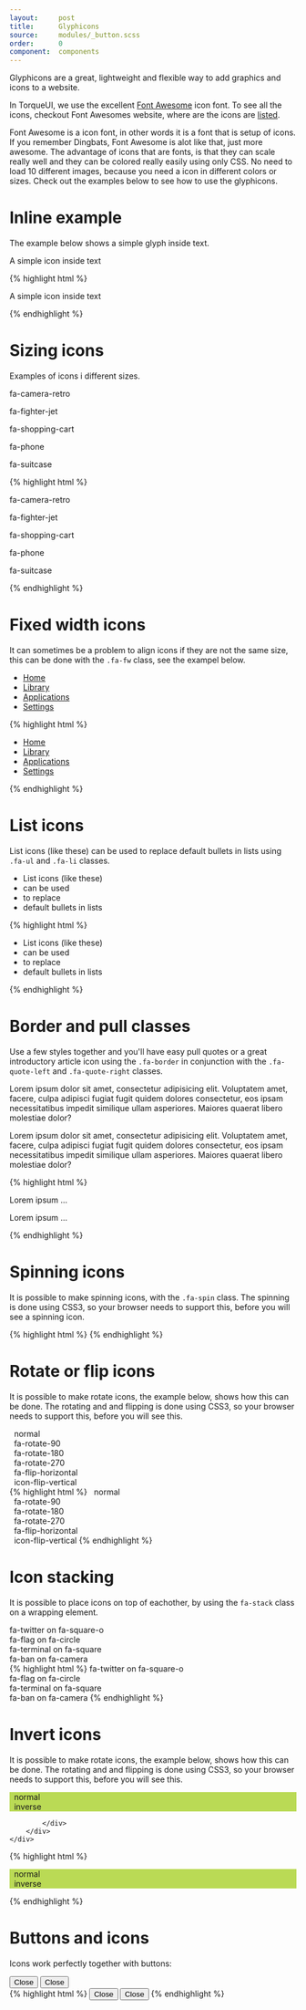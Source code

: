 ```yaml
---
layout:     post
title:      Glyphicons
source:     modules/_button.scss
order:      0
component:  components
---
```



<p class="lead">Glyphicons are a great, lightweight and flexible way to add graphics and icons to a website.</p>

In TorqueUI, we use the excellent [Font Awesome](http://fontawesome.io) icon font. To see all the icons, checkout Font Awesomes website, where are the icons are [listed](http://fontawesome.io/icons/). 

Font Awesome is a icon font, in other words it is a font that is setup of icons. If you remember Dingbats, Font Awesome is alot like that, just more awesome. The advantage of icons that are fonts, is that they can scale really well and they can be colored really easily using only CSS. No need to load 10 different images, because you need a icon in different colors or sizes. Check out the examples below to see how to use the glyphicons.


# Inline example
The example below shows a simple glyph inside text.

<div class="m-browser">
    <div class="browser">
        <div class="image">
            <div class="content clearfix">
                <p>A simple icon <i class="fa fa-area-chart"></i> inside text</p>
            </div>
        </div>
    </div>
{% highlight html %}
<p>A simple icon <i class="fa fa-area-chart"></i> inside text</p>
{% endhighlight %}
</div>

# Sizing icons
Examples of icons i different sizes.

<div class="m-browser">
    <div class="browser">
        <div class="image">
            <div class="content clearfix">
                <p><i class="fa fa-camera-retro fa-lg"></i> fa-camera-retro</p>
                <p><i class="fa fa-fighter-jet fa-2x"></i> fa-fighter-jet</p>
                <p><i class="fa fa-shopping-cart fa-3x"></i> fa-shopping-cart</p>
                <p><i class="fa fa-phone fa-4x"></i> fa-phone</p>
                <p><i class="fa fa-suitcase fa-5x"></i> fa-suitcase</p>
            </div>
        </div>
    </div>
{% highlight html %}
<p><i class="fa fa-camera-retro fa-lg"></i> fa-camera-retro</p>
<p><i class="fa fa-fighter-jet fa-2x"></i> fa-fighter-jet</p>
<p><i class="fa fa-shopping-cart fa-3x"></i> fa-shopping-cart</p>
<p><i class="fa fa-phone fa-4x"></i> fa-phone</p>
<p><i class="fa fa-suitcase fa-5x"></i> fa-suitcase</p>
{% endhighlight %}
</div>                

# Fixed width icons
It can sometimes be a problem to align icons if they are not the same size, this can be done with the ```.fa-fw``` class, see the exampel below.

<div class="m-browser">
    <div class="browser">
        <div class="image">
            <div class="content clearfix">
    <ul class="nav nav-pills nav-stacked">
      <li class="active"><a href="#"><i class="fa fa-home fa-fw"></i> Home</a></li>
      <li><a href="#"><i class="fa fa-book fa-fw"></i> Library</a></li>
      <li><a href="#"><i class="fa fa-pencil fa-fw"></i> Applications</a></li>
      <li><a href="#"><i class="fa fa-cogs fa-fw"></i> Settings</a></li>
    </ul>
            </div>
        </div>
    </div>
{% highlight html %}
<ul class="nav nav-pills nav-stacked">
  <li class="active"><a href="#"><i class="fa fa-home fa-fw"></i> Home</a></li>
  <li><a href="#"><i class="fa fa-book fa-fw"></i> Library</a></li>
  <li><a href="#"><i class="fa fa-pencil fa-fw"></i> Applications</a></li>
  <li><a href="#"><i class="fa fa-cogs fa-fw"></i> Settings</a></li>
</ul>
{% endhighlight %}
</div>                

# List icons
List icons (like these) can be used to replace default bullets in lists using ```.fa-ul``` and ```.fa-li``` classes.

<div class="m-browser">
    <div class="browser">
        <div class="image">
            <div class="content clearfix">
    <ul class="fa-ul">
      <li><i class="fa-li fa fa-check-square"></i>List icons (like these)</li>
      <li><i class="fa-li fa fa-check-square"></i>can be used</li>
      <li><i class="fa-li fa fa-spinner fa-spin"></i>to replace</li>
      <li><i class="fa-li fa fa-square"></i>default bullets in lists</li>
    </ul>
            </div>
        </div>
    </div>
{% highlight html %}
<ul class="fa-ul">
  <li><i class="fa-li fa fa-check-square"></i>List icons (like these)</li>
  <li><i class="fa-li fa fa-check-square"></i>can be used</li>
  <li><i class="fa-li fa fa-spinner fa-spin"></i>to replace</li>
  <li><i class="fa-li fa fa-square"></i>default bullets in lists</li>
</ul>
{% endhighlight %}
</div>                


# Border and pull classes 
Use a few styles together and you'll have easy pull quotes or a great introductory article icon using the ```.fa-border``` in conjunction with the ```.fa-quote-left``` and ```.fa-quote-right``` classes.

<div class="m-browser">
    <div class="browser">
        <div class="image">
            <div class="content clearfix">
<p>    
    <i class="fa fa-quote-left fa-2x pull-left fa-border"></i>
    Lorem ipsum dolor sit amet, consectetur adipisicing elit. Voluptatem amet, facere, culpa adipisci fugiat fugit quidem dolores consectetur, eos ipsam necessitatibus impedit similique ullam asperiores. Maiores quaerat libero molestiae dolor?</p>

<p>    
    <i class="fa fa-quote-right fa-2x pull-right fa-border"></i>
    Lorem ipsum dolor sit amet, consectetur adipisicing elit. Voluptatem amet, facere, culpa adipisci fugiat fugit quidem dolores consectetur, eos ipsam necessitatibus impedit similique ullam asperiores. Maiores quaerat libero molestiae dolor?</p>
            </div>
        </div>
    </div>
{% highlight html %}
<p>
    <i class="fa fa-quote-left fa-2x pull-left fa-border"></i>
    Lorem ipsum ...   
</p>
<p>
    <i class="fa fa-quote-right fa-2x pull-right fa-border"></i>
    Lorem ipsum ...       
</p>
{% endhighlight %}
</div>                


# Spinning icons
It is possible to make spinning icons, with the ```.fa-spin``` class. The spinning is done using CSS3, so your browser needs to support this, before you will see a spinning icon.

<div class="m-browser">
    <div class="browser">
        <div class="image">
            <div class="content clearfix">
    <i class="fa fa-spinner fa-spin"></i>
    <i class="fa fa-refresh fa-spin"></i>
    <i class="fa fa-cog fa-spin"></i>
            </div>
        </div>
    </div>
{% highlight html %}
<i class="fa fa-spinner fa-spin"></i>
<i class="fa fa-refresh fa-spin"></i>
<i class="fa fa-cog fa-spin"></i>
{% endhighlight %}
</div>                




# Rotate or flip icons
It is possible to make rotate icons, the example below, shows how this can be done. The rotating and and flipping is done using CSS3, so your browser needs to support this, before you will see this.

<div class="m-browser">
    <div class="browser">
        <div class="image">
            <div class="content clearfix">        
    <i class="fa fa-shield"></i>&nbsp; normal<br>
    <i class="fa fa-shield fa-rotate-90"></i>&nbsp; fa-rotate-90<br>
    <i class="fa fa-shield fa-rotate-180"></i>&nbsp; fa-rotate-180<br>
    <i class="fa fa-shield fa-rotate-270"></i>&nbsp; fa-rotate-270<br>
    <i class="fa fa-shield fa-flip-horizontal"></i>&nbsp; fa-flip-horizontal<br>
    <i class="fa fa-shield fa-flip-vertical"></i>&nbsp; icon-flip-vertical
            </div>
        </div>
    </div>
{% highlight html %}
<i class="fa fa-shield"></i>&nbsp; normal<br>
<i class="fa fa-shield fa-rotate-90"></i>&nbsp; fa-rotate-90<br>
<i class="fa fa-shield fa-rotate-180"></i>&nbsp; fa-rotate-180<br>
<i class="fa fa-shield fa-rotate-270"></i>&nbsp; fa-rotate-270<br>
<i class="fa fa-shield fa-flip-horizontal"></i>&nbsp; fa-flip-horizontal<br>
<i class="fa fa-shield fa-flip-vertical"></i>&nbsp; icon-flip-vertical
{% endhighlight %}
</div>                




# Icon stacking
It is possible to place icons on top of eachother, by using the ```fa-stack``` class on a wrapping element.

<div class="m-browser">
    <div class="browser">
        <div class="image">
            <div class="content clearfix">        
<span class="fa-stack fa-lg">
  <i class="fa fa-square-o fa-stack-2x"></i>
  <i class="fa fa-twitter fa-stack-1x"></i>
</span>
fa-twitter on fa-square-o<br>
<span class="fa-stack fa-lg">
  <i class="fa fa-circle fa-stack-2x"></i>
  <i class="fa fa-flag fa-stack-1x fa-inverse"></i>
</span>
fa-flag on fa-circle<br>
<span class="fa-stack fa-lg">
  <i class="fa fa-square fa-stack-2x"></i>
  <i class="fa fa-terminal fa-stack-1x fa-inverse"></i>
</span>
fa-terminal on fa-square<br>
<span class="fa-stack fa-lg">
  <i class="fa fa-camera fa-stack-1x"></i>
  <i class="fa fa-ban fa-stack-2x text-danger"></i>
</span>
fa-ban on fa-camera
            </div>
        </div>
    </div>
{% highlight html %}
<span class="fa-stack fa-lg">
  <i class="fa fa-square-o fa-stack-2x"></i>
  <i class="fa fa-twitter fa-stack-1x"></i>
</span>
fa-twitter on fa-square-o<br>
<span class="fa-stack fa-lg">
  <i class="fa fa-circle fa-stack-2x"></i>
  <i class="fa fa-flag fa-stack-1x fa-inverse"></i>
</span>
fa-flag on fa-circle<br>
<span class="fa-stack fa-lg">
  <i class="fa fa-square fa-stack-2x"></i>
  <i class="fa fa-terminal fa-stack-1x fa-inverse"></i>
</span>
fa-terminal on fa-square<br>
<span class="fa-stack fa-lg">
  <i class="fa fa-camera fa-stack-1x"></i>
  <i class="fa fa-ban fa-stack-2x text-danger"></i>
</span>
fa-ban on fa-camera
{% endhighlight %}
</div>                


# Invert icons
It is possible to make rotate icons, the example below, shows how this can be done. The rotating and and flipping is done using CSS3, so your browser needs to support this, before you will see this.

<div class="m-browser">
    <div class="browser">
        <div class="image">
            <div class="content clearfix">        
<p style="background-color: #bada55">
    <i class="fa fa-shopping-cart"></i>&nbsp; normal<br>
    <i class="fa fa-shopping-cart fa-inverse"></i>&nbsp; inverse<br>    
</p>

            </div>
        </div>
    </div>
{% highlight html %}
<p style="background-color: #bada55">
    <i class="fa fa-shopping-cart"></i>&nbsp; normal<br>
    <i class="fa fa-shopping-cart fa-inverse"></i>&nbsp; inverse<br>    
</p>
{% endhighlight %}
</div>                


# Buttons and icons
Icons work perfectly together with buttons:

<div class="m-browser">
    <div class="browser">
        <div class="image">
            <div class="content clearfix">        
                <button class="button"><i class="fa fa-close"></i> Close</button>
                <button class="button button-icon"><i class="fa fa-close"></i> Close</button>
            </div>
        </div>
    </div>
{% highlight html %}
<button class="button"><i class="fa fa-close"></i> Close</button>
<button class="button button-icon"><i class="fa fa-close"></i> Close</button>
{% endhighlight %}
</div>                


